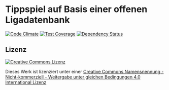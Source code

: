 # Tippspiel auf Basis einer offenen Ligadatenbank

[![Code Climate](https://codeclimate.com/github/Janfred/tippspiel/badges/gpa.svg)](https://codeclimate.com/github/Janfred/tippspiel)
[![Test Coverage](https://codeclimate.com/github/Janfred/tippspiel/badges/coverage.svg)](https://codeclimate.com/github/Janfred/tippspiel/coverage)
[![Dependency Status](https://gemnasium.com/badges/github.com/Janfred/tippspiel.svg)](https://gemnasium.com/github.com/Janfred/tippspiel)

## Lizenz

[![Creative Commons Lizenz](https://i.creativecommons.org/l/by-nc-sa/4.0/88x31.png)](http://creativecommons.org/licenses/by-nc-sa/4.0/)

Dieses Werk ist lizenziert unter einer [Creative Commons Namensnennung - Nicht-kommerziell - Weitergabe unter gleichen Bedingungen 4.0 International Lizenz](http://creativecommons.org/licenses/by-nc-sa/4.0/)
